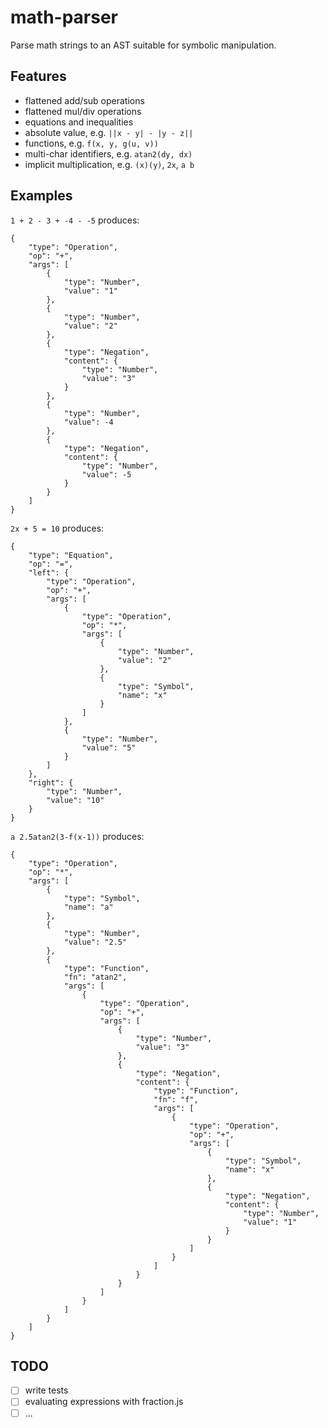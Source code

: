 # math-parser
Parse math strings to an AST suitable for symbolic manipulation.

## Features

- flattened add/sub operations
- flattened mul/div operations
- equations and inequalities
- absolute value, e.g. `||x - y| - |y - z||`
- functions, e.g. `f(x, y, g(u, v))`
- multi-char identifiers, e.g. `atan2(dy, dx)`
- implicit multiplication, e.g. `(x)(y)`, `2x`, `a b`

## Examples

`1 + 2 - 3 + -4 - -5` produces:

```
{
    "type": "Operation",
    "op": "+",
    "args": [
        {
            "type": "Number",
            "value": "1"
        },
        {
            "type": "Number",
            "value": "2"
        },
        {
            "type": "Negation",
            "content": {
                "type": "Number",
                "value": "3"
            }
        },
        {
            "type": "Number",
            "value": -4
        },
        {
            "type": "Negation",
            "content": {
                "type": "Number",
                "value": -5
            }
        }
    ]
}
```

`2x + 5 = 10` produces:

```
{
    "type": "Equation",
    "op": "=",
    "left": {
        "type": "Operation",
        "op": "+",
        "args": [
            {
                "type": "Operation",
                "op": "*",
                "args": [
                    {
                        "type": "Number",
                        "value": "2"
                    },
                    {
                        "type": "Symbol",
                        "name": "x"
                    }
                ]
            },
            {
                "type": "Number",
                "value": "5"
            }
        ]
    },
    "right": {
        "type": "Number",
        "value": "10"
    }
}
```

`a 2.5atan2(3-f(x-1))` produces:

```
{
    "type": "Operation",
    "op": "*",
    "args": [
        {
            "type": "Symbol",
            "name": "a"
        },
        {
            "type": "Number",
            "value": "2.5"
        },
        {
            "type": "Function",
            "fn": "atan2",
            "args": [
                {
                    "type": "Operation",
                    "op": "+",
                    "args": [
                        {
                            "type": "Number",
                            "value": "3"
                        },
                        {
                            "type": "Negation",
                            "content": {
                                "type": "Function",
                                "fn": "f",
                                "args": [
                                    {
                                        "type": "Operation",
                                        "op": "+",
                                        "args": [
                                            {
                                                "type": "Symbol",
                                                "name": "x"
                                            },
                                            {
                                                "type": "Negation",
                                                "content": {
                                                    "type": "Number",
                                                    "value": "1"
                                                }
                                            }
                                        ]
                                    }
                                ]
                            }
                        }
                    ]
                }
            ]
        }
    ]
}
```

## TODO

- [ ] write tests
- [ ] evaluating expressions with fraction.js
- [ ] ...
